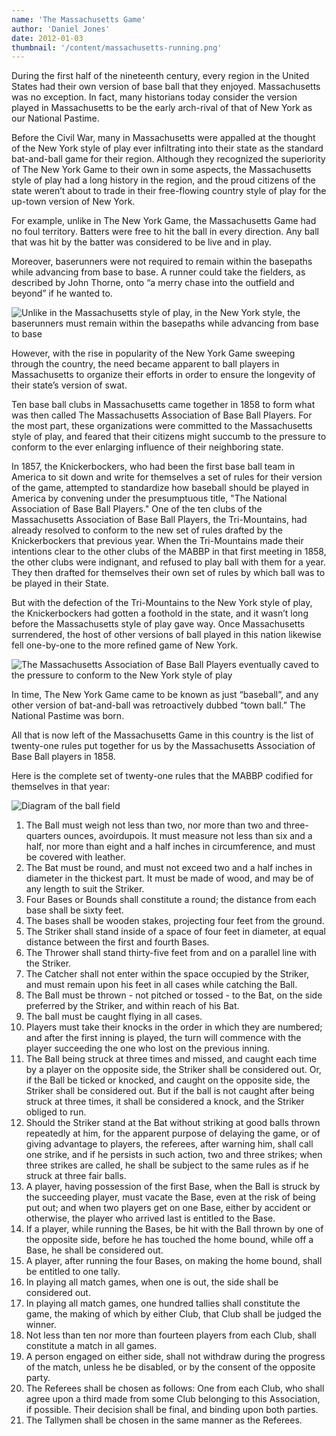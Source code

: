 ```yaml
---
name: 'The Massachusetts Game'
author: 'Daniel Jones'
date: 2012-01-03
thumbnail: '/content/massachusetts-running.png'
---
```


During the first half of the nineteenth century, every region in the United States had their own version of base ball that they enjoyed. Massachusetts was no exception. In fact, many historians today consider the version played in Massachusetts to be the early arch-rival of that of New York as our National Pastime.

Before the Civil War, many in Massachusetts were appalled at the thought of the New York style of play ever infiltrating into their state as the standard bat-and-ball game for their region. Although they recognized the superiority of The New York Game to their own in some aspects, the Massachusetts style of play had a long history in the region, and the proud citizens of the state weren’t about to trade in their free-flowing country style of play for the up-town version of New York.

For example, unlike in The New York Game, the Massachusetts Game had no foul territory. Batters were free to hit the ball in every direction. Any ball that was hit by the batter was considered to be live and in play.

Moreover, baserunners were not required to remain within the basepaths while advancing from base to base. A runner could take the fielders, as described by John Thorne, onto “a merry chase into the outfield and beyond” if he wanted to.

![Unlike in the Massachusetts style of play, in the New York style, the baserunners must remain within the basepaths while advancing from base to base](/content/massachusetts-running.png)

However, with the rise in popularity of the New York Game sweeping through the country, the need became apparent to ball players in Massachusetts to organize their efforts in order to ensure the longevity of their state’s version of swat.

Ten base ball clubs in Massachusetts came together in 1858 to form what was then called The Massachusetts Association of Base Ball Players. For the most part, these organizations were committed to the Massachusetts style of play, and feared that their citizens might succumb to the pressure to conform to the ever enlarging influence of their neighboring state.

In 1857, the Knickerbockers, who had been the first base ball team in America to sit down and write for themselves a set of rules for their version of the game, attempted to standardize how baseball should be played in America by convening under the presumptuous title, "The National Association of Base Ball Players." One of the ten clubs of the Massachusetts Association of Base Ball Players, the Tri-Mountains, had already resolved to conform to the new set of rules drafted by the Knickerbockers that previous year. When the Tri-Mountains made their intentions clear to the other clubs of the MABBP in that first meeting in 1858, the other clubs were indignant, and refused to play ball with them for a year. They then drafted for themselves their own set of rules by which ball was to be played in their State.

But with the defection of the Tri-Mountains to the New York style of play, the Knickerbockers had gotten a foothold in the state, and it wasn’t long before the Massachusetts style of play gave way. Once Massachusetts surrendered, the host of other versions of ball played in this nation likewise fell one-by-one to the more refined game of New York.

![The Massachusetts Association of Base Ball Players eventually caved to the pressure to conform to the New York style of play](/content/massachusetts-association.png)

In time, The New York Game came to be known as just “baseball”, and any other version of bat-and-ball was retroactively dubbed “town ball.” The National Pastime was born.

All that is now left of the Massachusetts Game in this country is the list of twenty-one rules put together for us by the Massachusetts Association of Base Ball players in 1858.

Here is the complete set of twenty-one rules that the MABBP codified for themselves in that year:

![Diagram of the ball field](/content/massachusetts-rules.jpg)

1. The Ball must weigh not less than two, nor more than two and three-quarters ounces, avoirdupois. It must measure not less than six and a half, nor more than eight and a half inches in circumference, and must be covered with leather.
2. The Bat must be round, and must not exceed two and a half inches in diameter in the thickest part. It must be made of wood, and may be of any length to suit the Striker.
3. Four Bases or Bounds shall constitute a round; the distance from each base shall be sixty feet.
4. The bases shall be wooden stakes, projecting four feet from the ground.
5. The Striker shall stand inside of a space of four feet in diameter, at equal distance between the first and fourth Bases.
6. The Thrower shall stand thirty-five feet from and on a parallel line with the Striker.
7. The Catcher shall not enter within the space occupied by the Striker, and must remain upon his feet in all cases while catching the Ball.
8. The Ball must be thrown - not pitched or tossed - to the Bat, on the side preferred by the Striker, and within reach of his Bat.
9. The ball must be caught flying in all cases.
10. Players must take their knocks in the order in which they are numbered; and after the first inning is played, the turn will commence with the player succeeding the one who lost on the previous inning.
11. The Ball being struck at three times and missed, and caught each time by a player on the opposite side, the Striker shall be considered out. Or, if the Ball be ticked or knocked, and caught on the opposite side, the Striker shall be considered out. But if the ball is not caught after being struck at three times, it shall be considered a knock, and the Striker obliged to run.
12. Should the Striker stand at the Bat without striking at good balls thrown repeatedly at him, for the apparent purpose of delaying the game, or of giving advantage to players, the referees, after warning him, shall call one strike, and if he persists in such action, two and three strikes; when three strikes are called, he shall be subject to the same rules as if he struck at three fair balls.
13. A player, having possession of the first Base, when the Ball is struck by the succeeding player, must vacate the Base, even at the risk of being put out; and when two players get on one Base, either by accident or otherwise, the player who arrived last is entitled to the Base.
14. If a player, while running the Bases, be hit with the Ball thrown by one of the opposite side, before he has touched the home bound, while off a Base, he shall be considered out.
15. A player, after running the four Bases, on making the home bound, shall be entitled to one tally.
16. In playing all match games, when one is out, the side shall be considered out.
17. In playing all match games, one hundred tallies shall constitute the game, the making of which by either Club, that Club shall be judged the winner.
18. Not less than ten nor more than fourteen players from each Club, shall constitute a match in all games.
19. A person engaged on either side, shall not withdraw during the progress of the match, unless he be disabled, or by the consent of the opposite party.
20. The Referees shall be chosen as follows: One from each Club, who shall agree upon a third made from some Club belonging to this Association, if possible. Their decision shall be final, and binding upon both parties.
21. The Tallymen shall be chosen in the same manner as the Referees.

